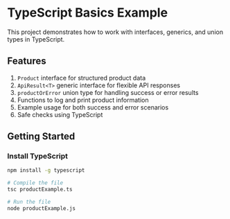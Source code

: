# TypeScript Basics Example

This project demonstrates how to work with interfaces, generics, and union types in TypeScript.

## Features

1. `Product` interface for structured product data
2. `ApiResult<T>` generic interface for flexible API responses
3. `productOrError` union type for handling success or error results
4. Functions to log and print product information
5. Example usage for both success and error scenarios
6. Safe checks using TypeScript

## Getting Started

### Install TypeScript

```bash
npm install -g typescript

# Compile the file
tsc productExample.ts

# Run the file
node productExample.js

```
